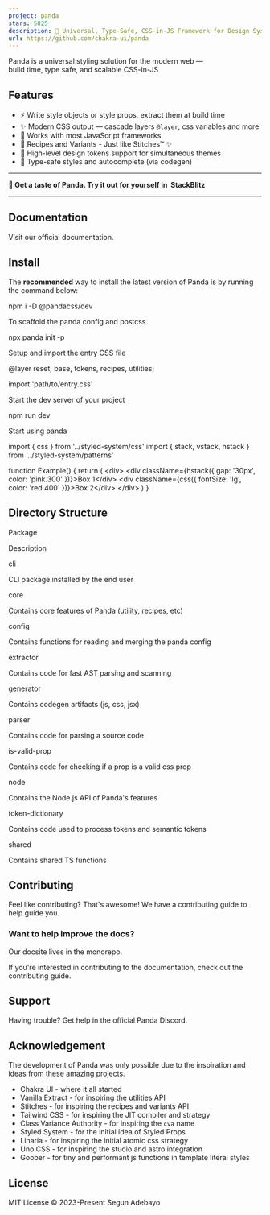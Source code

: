 ```yaml
---
project: panda
stars: 5825
description: 🐼 Universal, Type-Safe, CSS-in-JS Framework for Design Systems ⚡️
url: https://github.com/chakra-ui/panda
---
```


  
Panda is a universal styling solution for the modern web —  
build time, type safe, and scalable CSS-in-JS  
  

  
  

Features
--------

-   ⚡️ Write style objects or style props, extract them at build time
-   ✨ Modern CSS output — cascade layers `@layer`, css variables and more
-   🦄 Works with most JavaScript frameworks
-   🚀 Recipes and Variants - Just like Stitches™️ ✨
-   🎨 High-level design tokens support for simultaneous themes
-   💪 Type-safe styles and autocomplete (via codegen)

  

* * *

**🐼 Get a taste of Panda. Try it out for yourself in  StackBlitz**

* * *

  

Documentation
-------------

Visit our official documentation.

Install
-------

The **recommended** way to install the latest version of Panda is by running the command below:

npm i -D @pandacss/dev

To scaffold the panda config and postcss

npx panda init -p

Setup and import the entry CSS file

@layer reset, base, tokens, recipes, utilities;

import 'path/to/entry.css'

Start the dev server of your project

npm run dev

Start using panda

import { css } from '../styled-system/css'
import { stack, vstack, hstack } from '../styled-system/patterns'

function Example() {
  return (
    <div\>
      <div className\={hstack({ gap: '30px', color: 'pink.300' })}\>Box 1</div\>
      <div className\={css({ fontSize: 'lg', color: 'red.400' })}\>Box 2</div\>
    </div\>
  )
}

Directory Structure
-------------------

Package

Description

cli

CLI package installed by the end user

core

Contains core features of Panda (utility, recipes, etc)

config

Contains functions for reading and merging the panda config

extractor

Contains code for fast AST parsing and scanning

generator

Contains codegen artifacts (js, css, jsx)

parser

Contains code for parsing a source code

is-valid-prop

Contains code for checking if a prop is a valid css prop

node

Contains the Node.js API of Panda's features

token-dictionary

Contains code used to process tokens and semantic tokens

shared

Contains shared TS functions

Contributing
------------

Feel like contributing? That's awesome! We have a contributing guide to help guide you.

### Want to help improve the docs?

Our docsite lives in the monorepo.

If you're interested in contributing to the documentation, check out the contributing guide.

Support
-------

Having trouble? Get help in the official Panda Discord.

Acknowledgement
---------------

The development of Panda was only possible due to the inspiration and ideas from these amazing projects.

-   Chakra UI - where it all started
-   Vanilla Extract - for inspiring the utilities API
-   Stitches - for inspiring the recipes and variants API
-   Tailwind CSS - for inspiring the JIT compiler and strategy
-   Class Variance Authority - for inspiring the `cva` name
-   Styled System - for the initial idea of Styled Props
-   Linaria - for inspiring the initial atomic css strategy
-   Uno CSS - for inspiring the studio and astro integration
-   Goober - for tiny and performant js functions in template literal styles

License
-------

MIT License © 2023-Present Segun Adebayo
